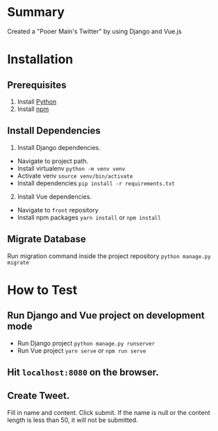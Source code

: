 # Summary
  Created a "Pooer Main's Twitter" by using Django and Vue.js
# Installation
## Prerequisites
1. Install [Python](https://www.python.org/downloads/)
2. Install [npm](https://nodejs.org/en/download/)
    
## Install Dependencies
1. Install Django dependencies.
- Navigate to project path.
- Install virtualenv 
  `python -m venv venv`
- Activate venv
  `source venv/bin/activate`
- Install dependencies
  `pip install -r requirements.txt`

2. Install Vue dependencies.
- Navigate to `front` repository
- Install npm packages
  `yarn install` or `npm install`
       
## Migrate Database
Run migration command inside the project repository
`python manage.py migrate`

# How to Test
## Run Django and Vue project on development mode
- Run Django project
`python manage.py runserver`
- Run Vue project
`yarn serve` or `npm run serve`

## Hit `localhost:8080` on the browser.
## Create Tweet.
Fill in name and content.
Click submit.
If the name is null or the content length is less than 50, it will not be submitted.
    
